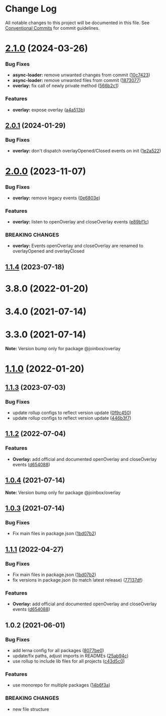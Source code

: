# Change Log

All notable changes to this project will be documented in this file.
See [Conventional Commits](https://conventionalcommits.org) for commit guidelines.

# [2.1.0](https://github.com/joinbox/ui-components/compare/@joinbox/overlay@2.0.1...@joinbox/overlay@2.1.0) (2024-03-26)


### Bug Fixes

* **async-loader:** remove unwanted changes from commit ([10c7423](https://github.com/joinbox/ui-components/commit/10c7423c79d0345ca925e2ccf132d4a2e44170d1))
* **async-loader:** remove unwanted files from commit ([1873077](https://github.com/joinbox/ui-components/commit/18730777f13471f7a03e53028845acd4f2328d89))
* **overlay:** fix call of newly private method ([566b2c1](https://github.com/joinbox/ui-components/commit/566b2c17fe4d74c9c9b7157848e64fd5f50ef1b4))


### Features

* **overlay:** expose overlay ([a4a513b](https://github.com/joinbox/ui-components/commit/a4a513b25332f8151d5ee66e39ec8c88d68455a7))





## [2.0.1](https://github.com/joinbox/ui-components/compare/@joinbox/overlay@2.0.0...@joinbox/overlay@2.0.1) (2024-01-29)


### Bug Fixes

* **overlay:** don't dispatch overlayOpened/Closed events on init ([1e2a522](https://github.com/joinbox/ui-components/commit/1e2a52250bfff3511c6f3cf11351ec4cf9e3a849))





# [2.0.0](https://github.com/joinbox/ui-components/compare/@joinbox/overlay@1.1.4...@joinbox/overlay@2.0.0) (2023-11-07)


### Bug Fixes

* **overlay:** remove legacy events ([0e6803e](https://github.com/joinbox/ui-components/commit/0e6803e5715ecd930f446fcb2002b93bcf8a9c77))


### Features

* **overlay:** listen to openOverlay and closeOverlay events ([e89bf1c](https://github.com/joinbox/ui-components/commit/e89bf1cae2157e0a7a5c7c5a19287229477ce7bb))


### BREAKING CHANGES

* **overlay:** Events openOverlay and closeOverlay are renamed to overlayOpened and overlayClosed





## [1.1.4](https://github.com/joinbox/ui-components/compare/@joinbox/overlay@1.1.3...@joinbox/overlay@1.1.4) (2023-07-18)



# 3.8.0 (2022-01-20)



# 3.4.0 (2021-07-14)



# 3.3.0 (2021-07-14)

**Note:** Version bump only for package @joinbox/overlay





# [1.1.0](https://github.com/joinbox/ui-components/compare/@joinbox/overlay@1.0.4...@joinbox/overlay@1.1.0) (2022-01-20)
## [1.1.3](https://github.com/joinbox/ui-components/compare/@joinbox/overlay@1.1.2...@joinbox/overlay@1.1.3) (2023-07-03)


### Bug Fixes

* update rollup configs to reflect version update ([0f9c450](https://github.com/joinbox/ui-components/commit/0f9c4504fd607c325aa0f337c1b36c46f2d48496))
* update rollup configs to reflect version update ([446b3f7](https://github.com/joinbox/ui-components/commit/446b3f7a6718d277efd7194345a23b90083026cb))





## [1.1.2](https://github.com/joinbox/ui-components/compare/@joinbox/overlay@1.1.1...@joinbox/overlay@1.1.2) (2022-07-04)


### Features

* **Overlay:** add official and documented openOverlay and closeOverlay events ([d654088](https://github.com/joinbox/ui-components/commit/d654088842b58b8ae3b870437fcc77b76047ceb1))





## [1.0.4](https://github.com/joinbox/ui-components/compare/@joinbox/overlay@1.0.3...@joinbox/overlay@1.0.4) (2021-07-14)

**Note:** Version bump only for package @joinbox/overlay





## [1.0.3](https://github.com/joinbox/ui-components/compare/@joinbox/overlay@1.0.2...@joinbox/overlay@1.0.3) (2021-07-14)


### Bug Fixes

* Fix main files in package.json ([1bd07b2](https://github.com/joinbox/ui-components/commit/1bd07b28a92881f499edac71e25453010bb2fe6c))
## [1.1.1](https://github.com/joinbox/ui-components/compare/@joinbox/overlay@1.0.2...@joinbox/overlay@1.1.1) (2022-04-27)


### Bug Fixes

* Fix main files in package.json ([1bd07b2](https://github.com/joinbox/ui-components/commit/1bd07b28a92881f499edac71e25453010bb2fe6c))
* fix versions in package.json (to match latest release) ([77137df](https://github.com/joinbox/ui-components/commit/77137df6758b2d39ee06941ba3e6a062c1f5b9e4))


### Features

* **Overlay:** add official and documented openOverlay and closeOverlay events ([d654088](https://github.com/joinbox/ui-components/commit/d654088842b58b8ae3b870437fcc77b76047ceb1))





## 1.0.2 (2021-06-01)


### Bug Fixes

* add lerna config for all packages ([8077be0](https://github.com/joinbox/ui-components/commit/8077be07d4cd1606f6f53913e78e70a79bb9f8f9))
* update/fix paths, adjust imports in READMEs ([25ab94c](https://github.com/joinbox/ui-components/commit/25ab94c55f7620fb4f10024c110757ca4f9969fb))
* use rollup to include lib files for all projects ([c43d5c0](https://github.com/joinbox/ui-components/commit/c43d5c04a7ef62d18ac8f7c56e4e88fffd32c133))


### Features

* use monorepo for multiple packages ([14b6f3a](https://github.com/joinbox/ui-components/commit/14b6f3af4e9950d649a6218ebede85d656403aa0))


### BREAKING CHANGES

* new file structure
